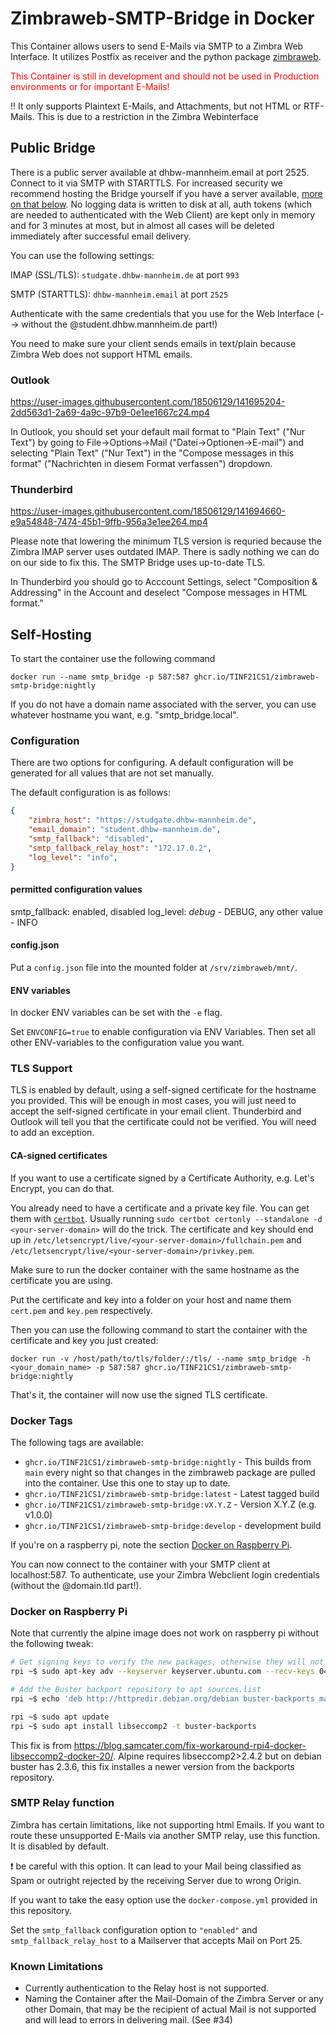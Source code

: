 # Zimbraweb-SMTP-Bridge in Docker

This Container allows users to send E-Mails via SMTP to a Zimbra Web Interface. It utilizes Postfix as receiver and the python package [zimbraweb](https://github.com/TINF21CS1/python-zimbra-web).

<span style="color: red;">This Container is still in development and should not be used in Production environments or for important E-Mails!</span>

‼ It only supports Plaintext E-Mails, and Attachments, but not HTML or RTF-Mails. This is due to a restriction in the Zimbra Webinterface<br />

## Public Bridge

There is a public server available at dhbw-mannheim.email at port 2525. Connect to it via SMTP with STARTTLS. For increased security we recommend hosting the Bridge yourself if you have a server available, [more on that below](#self-hosting). No logging data is written to disk at all, auth tokens (which are needed to authenticated with the Web Client) are kept only in memory and for 3 minutes at most, but in almost all cases will be deleted immediately after successful email delivery.

You can use the following settings:

IMAP (SSL/TLS): `studgate.dhbw-mannheim.de` at port `993`

SMTP (STARTTLS): `dhbw-mannheim.email` at port `2525`

Authenticate with the same credentials that you use for the Web Interface (--> without the @student.dhbw.mannheim.de part!)

You need to make sure your client sends emails in text/plain because Zimbra Web does not support HTML emails.

### Outlook

https://user-images.githubusercontent.com/18506129/141695204-2dd563d1-2a69-4a9c-97b9-0e1ee1667c24.mp4

In Outlook, you should set your default mail format to "Plain Text" ("Nur Text") by going to File->Options->Mail ("Datei->Optionen->E-mail") and selecting "Plain Text" ("Nur Text") in the "Compose messages in this format" ("Nachrichten in diesem Format verfassen") dropdown.

### Thunderbird

https://user-images.githubusercontent.com/18506129/141694660-e9a54848-7474-45b1-9ffb-956a3e1ee264.mp4

Please note that lowering the minimum TLS version is requried because the Zimbra IMAP server uses outdated IMAP. There is sadly nothing we can do on our side to fix this. The SMTP Bridge uses up-to-date TLS.

In Thunderbird you should go to Acccount Settings, select "Composition & Addressing" in the Account and deselect "Compose messages in HTML format."

## Self-Hosting

To start the container use the following command

```
docker run --name smtp_bridge -p 587:587 ghcr.io/TINF21CS1/zimbraweb-smtp-bridge:nightly
```

If you do not have a domain name associated with the server, you can use whatever hostname you want, e.g. "smtp_bridge.local".

### Configuration

There are two options for configuring. A default configuration will be generated for all values that are not set manually.

The default configuration is as follows:

```json
{
    "zimbra_host": "https://studgate.dhbw-mannheim.de",
    "email_domain": "student.dhbw-mannheim.de",
    "smtp_fallback": "disabled",
    "smtp_fallback_relay_host": "172.17.0.2",
    "log_level": "info",
}
```

#### permitted configuration values

smtp_fallback: enabled, disabled
log_level: *debug* - DEBUG, any other value - INFO

#### config.json

Put a `config.json` file into the mounted folder at `/srv/zimbraweb/mnt/`.

#### ENV variables

In docker ENV variables can be set with the `-e` flag.

Set `ENVCONFIG=true` to enable configuration via ENV Variables. Then set all other ENV-variables to the configuration value you want.

### TLS Support

TLS is enabled by default, using a self-signed certificate for the hostname you provided. This will be enough in most cases, you will just need to accept the self-signed certificate in your email client. Thunderbird and Outlook will tell you that the certificate could not be verified. You will need to add an exception.

#### CA-signed certificates

If you want to use a certificate signed by a Certificate Authority, e.g. Let's Encrypt, you can do that.

You already need to have a certificate and a private key file. You can get them with [`certbot`](https://certbot.eff.org/lets-encrypt/). Usually running `sudo certbot certonly --standalone -d <your-server-domain>` will do the trick. The certificate and key should end up in `/etc/letsencrypt/live/<your-server-domain>/fullchain.pem` and `/etc/letsencrypt/live/<your-server-domain>/privkey.pem`.

Make sure to run the docker container with the same hostname as the certificate you are using.

Put the certificate and key into a folder on your host and name them `cert.pem` and `key.pem` respectively.

Then you can use the following command to start the container with the certificate and key you just created:

```
docker run -v /host/path/to/tls/folder/:/tls/ --name smtp_bridge -h <your_domain_name> -p 587:587 ghcr.io/TINF21CS1/zimbraweb-smtp-bridge:nightly
```

That's it, the container will now use the signed TLS certificate.

### Docker Tags

The following tags are available:

* `ghcr.io/TINF21CS1/zimbraweb-smtp-bridge:nightly` - This builds from `main` every night so that changes in the zimbraweb package are pulled into the container. Use this one to stay up to date.
* `ghcr.io/TINF21CS1/zimbraweb-smtp-bridge:latest` - Latest tagged build
* `ghcr.io/TINF21CS1/zimbraweb-smtp-bridge:vX.Y.Z` - Version X.Y.Z (e.g. v1.0.0)
* `ghcr.io/TINF21CS1/zimbraweb-smtp-bridge:develop` - development build

If you're on a raspberry pi, note the section [Docker on Raspberry Pi](#docker-on-raspberry-pi).

You can now connect to the container with your SMTP client at localhost:587.
To authenticate, use your Zimbra Webclient login credentials (without the @domain.tld part!).

### Docker on Raspberry Pi

Note that currently the alpine image does not work on raspberry pi without the following tweak:

```bash
# Get signing keys to verify the new packages, otherwise they will not install
rpi ~$ sudo apt-key adv --keyserver keyserver.ubuntu.com --recv-keys 04EE7237B7D453EC 648ACFD622F3D138

# Add the Buster backport repository to apt sources.list
rpi ~$ echo 'deb http://httpredir.debian.org/debian buster-backports main contrib non-free' | sudo tee -a /etc/apt/sources.list.d/debian-backports.list

rpi ~$ sudo apt update
rpi ~$ sudo apt install libseccomp2 -t buster-backports
```

This fix is from https://blog.samcater.com/fix-workaround-rpi4-docker-libseccomp2-docker-20/. Alpine requires libseccomp2>2.4.2 but on debian buster has 2.3.6, this fix installes a newer version from the backports repository.

### SMTP Relay function

Zimbra has certain limitations, like not supporting html Emails. If you want to route these unsupported E-Mails via another SMTP relay, use this function. It is disabled by default.

❗ be careful with this option. It can lead to your Mail being classified as Spam or outright rejected by the receiving Server due to wrong Origin.

If you want to take the easy option use the `docker-compose.yml` provided in this repository.

Set the `smtp_fallback` configuration option to `"enabled"` and `smtp_fallback_relay_host` to a Mailserver that accepts Mail on Port 25.

### Known Limitations

* Currently authentication to the Relay host is not supported.
* Naming the Container after the Mail-Domain of the Zimbra Server or any other Domain, that may be the recipient of actual Mail is not supported and will lead to errors in delivering mail. (See #34)

